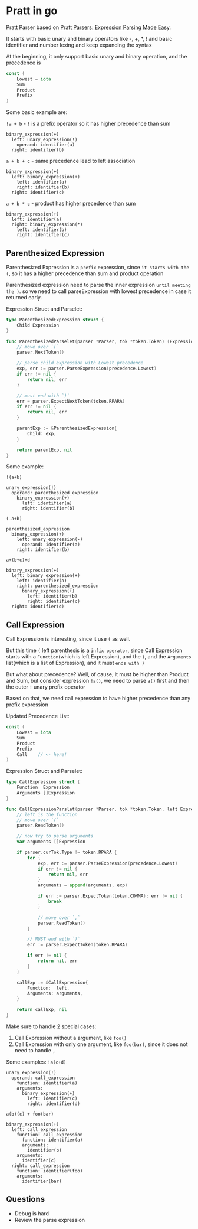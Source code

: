 # Pratt in go

Pratt Parser based on [Pratt Parsers: Expression Parsing Made Easy](https://journal.stuffwithstuff.com/2011/03/19/pratt-parsers-expression-parsing-made-easy/).

It starts with basic unary and binary operators like -, +, *, ! and basic identifier and number lexing and keep expanding the syntax

At the beginning, it only support basic unary and binary operation, and the precedence is 

```go
const (
	Lowest = iota
	Sum
	Product
	Prefix
)
```

Some basic example are:

`!a + b` - `!` is a prefix operator so it has higher precedence than sum
```
binary_expression(+)
  left: unary_expression(!)
    operand: identifier(a)
  right: identifier(b)
```

`a + b + c` - same precedence lead to left association
```
binary_expression(+)
  left: binary_expression(+)
    left: identifier(a)
    right: identifier(b)
  right: identifier(c)
```

`a + b * c` - product has higher precedence than sum
```
binary_expression(+)
  left: identifier(a)
  right: binary_expression(*)
    left: identifier(b)
    right: identifier(c)
```

## Parenthesized Expression
Parenthesized Expression is a `prefix` expression, since `it starts with the (`, so it has a higher precedence than sum 
and product operation

Parenthesized expression need to parse the inner expression `until meeting the )`. so we need to call parseExpression 
with lowest precedence in case it returned early.


Expression Struct and Parselet:
```go
type ParenthesizedExpression struct {
	Child Expression
}

func ParenthesizedParselet(parser *Parser, tok *token.Token) (Expression, error) {
	// move over `(`
	parser.NextToken()

	// parse child expression with Lowest precedence
	exp, err := parser.ParseExpression(precedence.Lowest)
	if err != nil {
		return nil, err
	}

	// must end with `)`
	err = parser.ExpectNextToken(token.RPARA)
	if err != nil {
		return nil, err
	}

	parentExp := &ParenthesizedExpression{
		Child: exp,
	}

	return parentExp, nil
}
```

Some example:

`!(a+b)`
```
unary_expression(!)
  operand: parenthesized_expression
    binary_expression(+)
      left: identifier(a)
      right: identifier(b)
```

`(-a+b)`
```
parenthesized_expression
  binary_expression(+)
    left: unary_expression(-)
      operand: identifier(a)
    right: identifier(b)
```

`a+(b+c)+d`
```
binary_expression(+)
  left: binary_expression(+)
    left: identifier(a)
    right: parenthesized_expression
      binary_expression(+)
        left: identifier(b)
        right: identifier(c)
  right: identifier(d)
```

## Call Expression
Call Expression is interesting, since it use `(` as well.

But this time `(` left parenthesis is a `infix operator`, since Call Expression starts with a `Function`(which is left
Expression), and the `(`, and the `Arguments` list(which is a list of Expression), and it must `ends with )`

But what about precedence? Well, of cause, it must be higher than Product and Sum, but consider expression `!a()`, we 
need to parse `a()` first and then the outer `!` unary prefix operator

Based on that, we need call expression to have higher precedence than any prefix expression

Updated Precedence List:
```go
const (
	Lowest = iota
	Sum
	Product
	Prefix
	Call    // <- here!
)
```

Expression Struct and Parselet:
```go
type CallExpression struct {
	Function  Expression
	Arguments []Expression
}

func CallExpressionParslet(parser *Parser, tok *token.Token, left Expression) (Expression, error) {
	// left is the function
	// move over `(`
	parser.ReadToken()

	// now try to parse arguments
	var arguments []Expression

	if parser.curTok.Type != token.RPARA {
		for {
			exp, err := parser.ParseExpression(precedence.Lowest)
			if err != nil {
				return nil, err
			}
			arguments = append(arguments, exp)

			if err := parser.ExpectToken(token.COMMA); err != nil {
				break
			}

			// move over `,`
			parser.ReadToken()
		}

		// MUST end with `)`
		err := parser.ExpectToken(token.RPARA)

		if err != nil {
			return nil, err
		}
	}

	callExp := &CallExpression{
		Function:  left,
		Arguments: arguments,
	}

	return callExp, nil
}
```
Make sure to handle 2 special cases:
1. Call Expression without a argument, like `foo()` 
2. Call Expression with only one argument, like `foo(bar)`, since it does not need to handle `,`

Some examples:
`!a(c+d)`
```
unary_expression(!)
  operand: call_expression
    function: identifier(a)
    arguments:
      binary_expression(+)
        left: identifier(c)
        right: identifier(d)
```

`a(b)(c) + foo(bar)`
```
binary_expression(+)
  left: call_expression
    function: call_expression
      function: identifier(a)
      arguments:
        identifier(b)
    arguments:
      identifier(c)
  right: call_expression
    function: identifier(foo)
    arguments:
      identifier(bar)
```

## Questions
* Debug is hard
* Review the parse expression

